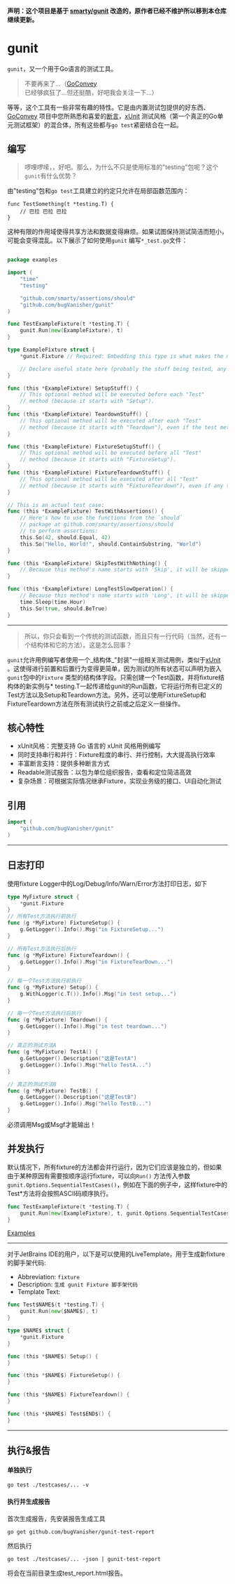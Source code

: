 #### 声明：这个项目是基于 [smarty/gunit](https://github.com/smarty/gunit) 改造的，原作者已经不维护所以移到本仓库继续更新。

# gunit

`gunit`，又一个用于Go语言的测试工具。

> 不要再来了...（[GoConvey](http://goconvey.co)已经够疯狂了...但还挺酷，好吧我会关注一下...）

等等，这个工具有一些非常有趣的特性。它是由内置测试包提供的好东西、[GoConvey](http://goconvey.co)
项目中您所熟悉和喜爱的[断言](https://github.com/smarty/assertions)，[xUnit](https://en.wikipedia.org/wiki/XUnit)
测试风格（第一个真正的Go单元测试框架）的混合体，所有这些都与`go test`紧密结合在一起。

## 编写

> 啰哩啰嗦，，好吧。那么，为什么不只是使用标准的"testing"包呢？这个`gunit`有什么优势？

由"testing"包和`go test`工具建立的约定只允许在局部函数范围内：

```
func TestSomething(t *testing.T) {
	// 巴拉 巴拉 巴拉
}
```

这种有限的作用域使得共享方法和数据变得麻烦。如果试图保持测试简洁而短小，可能会变得混乱。以下展示了如何使用`gunit`
编写`*_test.go`文件：

```go

package examples

import (
	"time"
	"testing"

	"github.com/smarty/assertions/should"
	"github.com/bugVanisher/gunit"
)

func TestExampleFixture(t *testing.T) {
	gunit.Run(new(ExampleFixture), t)
}

type ExampleFixture struct {
	*gunit.Fixture // Required: Embedding this type is what makes the magic happen.

	// Declare useful state here (probably the stuff being tested, any fakes, etc...).
}

func (this *ExampleFixture) SetupStuff() {
	// This optional method will be executed before each "Test"
	// method (because it starts with "Setup").
}
func (this *ExampleFixture) TeardownStuff() {
	// This optional method will be executed after each "Test"
	// method (because it starts with "Teardown"), even if the test method panics.
}

func (this *ExampleFixture) FixtureSetupStuff() {
	// This optional method will be executed before all "Test"
	// method (because it starts with "FixtureSetup").
}
func (this *ExampleFixture) FixtureTeardownStuff() {
	// This optional method will be executed after all "Test"
	// method (because it starts with "FixtureTeardown"), even if any test method panics.
}

// This is an actual test case:
func (this *ExampleFixture) TestWithAssertions() {
	// Here's how to use the functions from the `should`
	// package at github.com/smarty/assertions/should
	// to perform assertions:
	this.So(42, should.Equal, 42)
	this.So("Hello, World!", should.ContainSubstring, "World")
}

func (this *ExampleFixture) SkipTestWithNothing() {
	// Because this method's name starts with 'Skip', it will be skipped.
}

func (this *ExampleFixture) LongTestSlowOperation() {
	// Because this method's name starts with 'Long', it will be skipped if `go test` is run with the `short` flag.
	time.Sleep(time.Hour)
	this.So(true, should.BeTrue)
}
```

-------------------------

> 所以，你只会看到一个传统的测试函数，而且只有一行代码（当然，还有一个结构体和它的方法）。这是怎么回事？

`gunit`允许用例编写者使用一个_结构体_"封装"一组相关测试用例，类似于[xUnit](https://en.wikipedia.org/wiki/XUnit)
。这使得进行前置和后置行为变得更简单，因为测试的所有状态可以声明为嵌入`gunit`包中的`Fixture`
类型的结构体字段。只需创建一个Test函数，并将fixture结构体的新实例与*
testing.T一起传递给gunit的Run函数，它将运行所有已定义的Test方法以及Setup和Teardown方法。另外，还可以使用FixtureSetup和FixtureTeardown方法在所有测试执行之前或之后定义一些操作。

## 核心特性

- xUnit风格：完整支持 Go 语言的 xUnit 风格用例编写
- 同时支持串行和并行：Fixture粒度的串行、并行控制，大大提高执行效率
- 丰富断言支持：提供多种断言方式
- Readable测试报告：以包为单位组织报告，查看和定位简洁高效
- 复杂场景：可根据实际情况继承Fixture，实现业务级的接口、UI自动化测试

## 引用

```go
import (
    "github.com/bugVanisher/gunit"
)
```

-------------------------

## 日志打印

使用fixture Logger中的Log/Debug/Info/Warn/Error方法打印日志，如下

```go
type MyFixture struct {
    *gunit.Fixture
}
// 所有Test方法执行前执行
func (g *MyFixture) FixtureSetup() {
    g.GetLogger().Info().Msg("in FixtureSetup...")
}

// 所有Test方法执行后执行
func (g *MyFixture) FixtureTeardown() {
    g.GetLogger().Info().Msg("in FixtureTearDown...")
}

// 每一个Test方法执行前执行
func (g *MyFixture) Setup() {
    g.WithLogger(c.T()).Info().Msg("in test setup...")
}

// 每一个Test方法执行后执行
func (g *MyFixture) Teardown() {
    g.GetLogger().Info().Msg("in test teardown...")
}

// 真正的测试方法A
func (g *MyFixture) TestA() {
    g.GetLogger().Description("这是TestA")
    g.GetLogger().Info().Msg("hello TestA...")
}

// 真正的测试方法B
func (g *MyFixture) TestB() {
    g.GetLogger().Description("这是TestB")
    g.GetLogger().Info().Msg("hello TestB...")
}

```

必须调用Msg或Msgf才能输出！

## 并发执行

默认情况下，所有fixture的方法都会并行运行，因为它们应该是独立的，但如果由于某种原因有需要按顺序运行fixture，可以向`Run()`
方法传入参数`gunit.Options.SequentialTestCases()`，例如在下面的例子中，这样fixture中的Test*方法将会按照ASCII码顺序执行。

```go
func TestExampleFixture(t *testing.T) {
    gunit.Run(new(ExampleFixture), t, gunit.Options.SequentialTestCases())
}
```

[Examples](https://github.com/bugVanisher/gunit/tree/master/examples)

----------------------------------------------------------------------------

对于JetBrains IDE的用户，以下是可以使用的LiveTemplate，用于生成新fixture的脚手架代码:

- Abbreviation: `fixture`
- Description: `生成 gunit Fixture 脚手架代码`
- Template Text:

```go
func Test$NAME$(t *testing.T) {
    gunit.Run(new($NAME$), t)
}

type $NAME$ struct {
    *gunit.Fixture
}

func (this *$NAME$) Setup() {
}

func (this *$NAME$) FixtureSetup() {
}

func (this *$NAME$) FixtureTeardown() {
}

func (this *$NAME$) Test$END$() {
}


```

----------------------------------------------------------------------------

## 执行&报告

#### 单独执行

`go test ./testcases/... -v`

#### 执行并生成报告

首次生成报告，先安装报告生成工具

`go get github.com/bugVanisher/gunit-test-report`

然后执行

`go test ./testcases/... -json | gunit-test-report`

将会在当前目录生成test_report.html报告。
